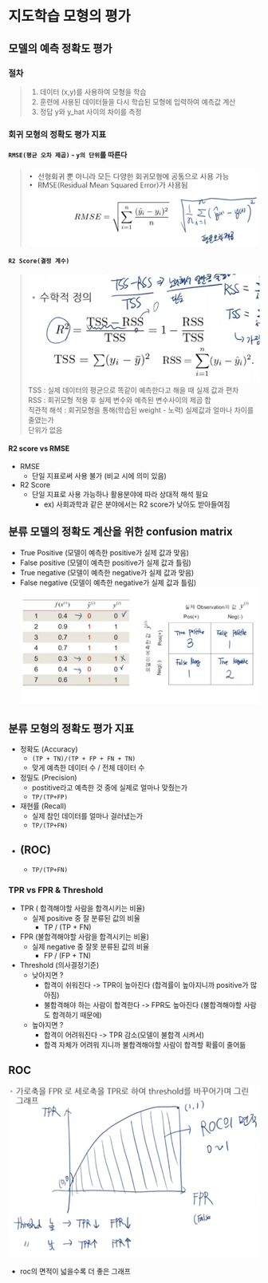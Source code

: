 # 지도학습 모형의 평가
## 모델의 예측 정확도 평가
### 절차
> 1. 데이터 (x,y)를 사용하여 모형을 학습
> 2. 훈련에 사용된 데이터들을 다시 학습된 모형에 입력하여 예측값 계산
> 3. 정답 y와 y_hat 사이의 차이를 측정

### 회귀 모형의 정확도 평가 지표
#### `RMSE(평균 오차 제곱)` - `y의 단위`를 따른다
> ![rmse](img/rmse.png)  

#### `R2 Score(결정 계수)`  
> ![r2](img/r2_score.png)  
> TSS : 실제 데이터의 평균으로 똑같이 예측한다고 해을 때 실제 값과 편차  
> RSS : 회귀모형 적용 후 실제 변수와 예측된 변수사이의 제곱 합  
> 직관적 해석 : 회귀모형을 통해(학습된 weight - 노력) 실제값과 얼마나 차이를 줄였는가  
> 단위가 없음

#### R2 score vs RMSE  
- RMSE
  - 단일 지표로써 사용 불가 (비교 시에 의미 있음)
- R2 Score
  - 단일 지표로 사용 가능하나 활용분야에 따라 상대적 해석 필요
    - ex) 사회과학과 같은 분야에서는 R2 score가 낮아도 받아들여짐


## 분류 모델의 정확도 계산을 위한 confusion matrix
- True Positive (모델이 예측한 positive가 실제 값과 맞음)
-  False positive (모델이 예측한 positive가 실제 값과 틀림)
-  True negative (모델이 예측한 negative가 실제 값과 맞음)
-  False negative (모델이 예측한 negative가 실제 값과 틀림)
![confusion_matrix](img/confusion_matrix.png)
## 분류 모형의 정확도 평가 지표
- 정확도 (Accuracy)
  - `(TP + TN)/(TP + FP + FN + TN)`
  - 맞게 예측한 데이터 수 / 전체 데이터 수
- 정밀도 (Precision)
  - postitive라고 예측한 것 중에 실제로 얼마나 맞췄는가
  - `TP/(TP+FP)`
- 재현률 (Recall) 
  - 실제 참인 데이터를 얼마나 걸러냈는가
  - `TP/(TP+FN)`
- (ROC)
  - 
  - `TP/(TP+FN)`
### TPR vs FPR & Threshold
- TPR ( 합격해야할 사람을 합격시키는 비율)
  - 실제 positive 중 잘 분류된 값의 비율
    - TP / (TP + FN)
- FPR (불합격해야할 사람을 합격시키는 비율)
  - 실제 negative 중 잘못 분류된 값의 비율
    - FP / (FP + TN)
- Threshold (의사결정기준)
  - 낮아지면 ?
    - 합격이 쉬워진다 -> TPR이 높아진다 (합격률이 높아지니까 positive가 많아짐)
    - 불합격해야 하는 사람이 합격한다 -> FPR도 높아진다 (불합격해야할 사람도 합격하기 때문에)
  - 높아지면 ?
    - 합격이 어려워진다 -> TPR 감소(모델이 불합격 시켜서)
    - 합격 자체가 어려워 지니까 불합격해야할 사람이 합격할 확률이 줄어듦
## ROC
![roc](img/roc.png)
- roc의 면적이 넓을수록 더 좋은 그래프